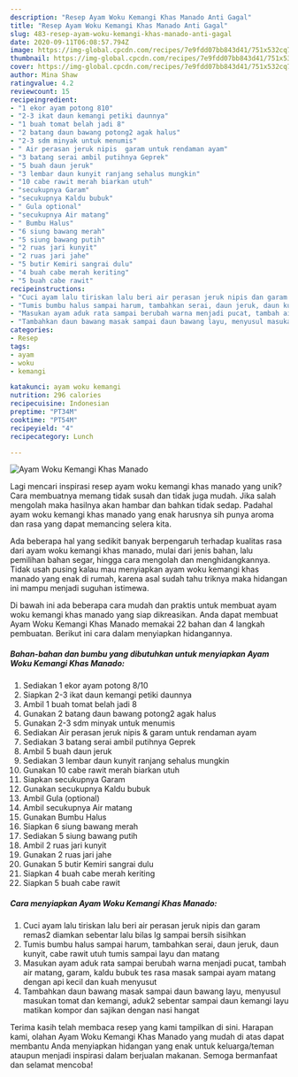 ```yaml
---
description: "Resep Ayam Woku Kemangi Khas Manado Anti Gagal"
title: "Resep Ayam Woku Kemangi Khas Manado Anti Gagal"
slug: 483-resep-ayam-woku-kemangi-khas-manado-anti-gagal
date: 2020-09-11T06:08:57.794Z
image: https://img-global.cpcdn.com/recipes/7e9fdd07bb843d41/751x532cq70/ayam-woku-kemangi-khas-manado-foto-resep-utama.jpg
thumbnail: https://img-global.cpcdn.com/recipes/7e9fdd07bb843d41/751x532cq70/ayam-woku-kemangi-khas-manado-foto-resep-utama.jpg
cover: https://img-global.cpcdn.com/recipes/7e9fdd07bb843d41/751x532cq70/ayam-woku-kemangi-khas-manado-foto-resep-utama.jpg
author: Mina Shaw
ratingvalue: 4.2
reviewcount: 15
recipeingredient:
- "1 ekor ayam potong 810"
- "2-3 ikat daun kemangi petiki daunnya"
- "1 buah tomat belah jadi 8"
- "2 batang daun bawang potong2 agak halus"
- "2-3 sdm minyak untuk menumis"
- " Air perasan jeruk nipis  garam untuk rendaman ayam"
- "3 batang serai ambil putihnya Geprek"
- "5 buah daun jeruk"
- "3 lembar daun kunyit ranjang sehalus mungkin"
- "10 cabe rawit merah biarkan utuh"
- "secukupnya Garam"
- "secukupnya Kaldu bubuk"
- " Gula optional"
- "secukupnya Air matang"
- " Bumbu Halus"
- "6 siung bawang merah"
- "5 siung bawang putih"
- "2 ruas jari kunyit"
- "2 ruas jari jahe"
- "5 butir Kemiri sangrai dulu"
- "4 buah cabe merah keriting"
- "5 buah cabe rawit"
recipeinstructions:
- "Cuci ayam lalu tiriskan lalu beri air perasan jeruk nipis dan garam remas2 diamkan sebentar lalu bilas lg sampai bersih sisihkan"
- "Tumis bumbu halus sampai harum, tambahkan serai, daun jeruk, daun kunyit, cabe rawit utuh tumis sampai layu dan matang"
- "Masukan ayam aduk rata sampai berubah warna menjadi pucat, tambah air matang, garam, kaldu bubuk tes rasa masak sampai ayam matang dengan api kecil dan kuah menyusut"
- "Tambahkan daun bawang masak sampai daun bawang layu, menyusul masukan tomat dan kemangi, aduk2 sebentar sampai daun kemangi layu matikan kompor dan sajikan dengan nasi hangat"
categories:
- Resep
tags:
- ayam
- woku
- kemangi

katakunci: ayam woku kemangi 
nutrition: 296 calories
recipecuisine: Indonesian
preptime: "PT34M"
cooktime: "PT54M"
recipeyield: "4"
recipecategory: Lunch

---
```



![Ayam Woku Kemangi Khas Manado](https://img-global.cpcdn.com/recipes/7e9fdd07bb843d41/751x532cq70/ayam-woku-kemangi-khas-manado-foto-resep-utama.jpg)

Lagi mencari inspirasi resep ayam woku kemangi khas manado yang unik? Cara membuatnya memang tidak susah dan tidak juga mudah. Jika salah mengolah maka hasilnya akan hambar dan bahkan tidak sedap. Padahal ayam woku kemangi khas manado yang enak harusnya sih punya aroma dan rasa yang dapat memancing selera kita.

Ada beberapa hal yang sedikit banyak berpengaruh terhadap kualitas rasa dari ayam woku kemangi khas manado, mulai dari jenis bahan, lalu pemilihan bahan segar, hingga cara mengolah dan menghidangkannya. Tidak usah pusing kalau mau menyiapkan ayam woku kemangi khas manado yang enak di rumah, karena asal sudah tahu triknya maka hidangan ini mampu menjadi suguhan istimewa.




Di bawah ini ada beberapa cara mudah dan praktis untuk membuat ayam woku kemangi khas manado yang siap dikreasikan. Anda dapat membuat Ayam Woku Kemangi Khas Manado memakai 22 bahan dan 4 langkah pembuatan. Berikut ini cara dalam menyiapkan hidangannya.

<!--inarticleads1-->

##### Bahan-bahan dan bumbu yang dibutuhkan untuk menyiapkan Ayam Woku Kemangi Khas Manado:

1. Sediakan 1 ekor ayam potong 8/10
1. Siapkan 2-3 ikat daun kemangi petiki daunnya
1. Ambil 1 buah tomat belah jadi 8
1. Gunakan 2 batang daun bawang potong2 agak halus
1. Gunakan 2-3 sdm minyak untuk menumis
1. Sediakan  Air perasan jeruk nipis &amp; garam untuk rendaman ayam
1. Sediakan 3 batang serai ambil putihnya Geprek
1. Ambil 5 buah daun jeruk
1. Sediakan 3 lembar daun kunyit ranjang sehalus mungkin
1. Gunakan 10 cabe rawit merah biarkan utuh
1. Siapkan secukupnya Garam
1. Gunakan secukupnya Kaldu bubuk
1. Ambil  Gula (optional)
1. Ambil secukupnya Air matang
1. Gunakan  Bumbu Halus
1. Siapkan 6 siung bawang merah
1. Sediakan 5 siung bawang putih
1. Ambil 2 ruas jari kunyit
1. Gunakan 2 ruas jari jahe
1. Gunakan 5 butir Kemiri sangrai dulu
1. Siapkan 4 buah cabe merah keriting
1. Siapkan 5 buah cabe rawit




<!--inarticleads2-->

##### Cara menyiapkan Ayam Woku Kemangi Khas Manado:

1. Cuci ayam lalu tiriskan lalu beri air perasan jeruk nipis dan garam remas2 diamkan sebentar lalu bilas lg sampai bersih sisihkan
1. Tumis bumbu halus sampai harum, tambahkan serai, daun jeruk, daun kunyit, cabe rawit utuh tumis sampai layu dan matang
1. Masukan ayam aduk rata sampai berubah warna menjadi pucat, tambah air matang, garam, kaldu bubuk tes rasa masak sampai ayam matang dengan api kecil dan kuah menyusut
1. Tambahkan daun bawang masak sampai daun bawang layu, menyusul masukan tomat dan kemangi, aduk2 sebentar sampai daun kemangi layu matikan kompor dan sajikan dengan nasi hangat




Terima kasih telah membaca resep yang kami tampilkan di sini. Harapan kami, olahan Ayam Woku Kemangi Khas Manado yang mudah di atas dapat membantu Anda menyiapkan hidangan yang enak untuk keluarga/teman ataupun menjadi inspirasi dalam berjualan makanan. Semoga bermanfaat dan selamat mencoba!
